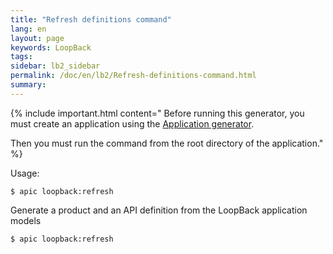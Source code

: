 ```yaml
---
title: "Refresh definitions command"
lang: en
layout: page
keywords: LoopBack
tags:
sidebar: lb2_sidebar
permalink: /doc/en/lb2/Refresh-definitions-command.html
summary:
---
```


{% include important.html content="
Before running this generator, you must create an application using the [Application generator](/doc/en/lb2/Application-generator.html).

Then you must run the command from the root directory of the application."
%}

Usage:

```shell
$ apic loopback:refresh
```

Generate a product and an API definition from the LoopBack application models

```shell
$ apic loopback:refresh
```
